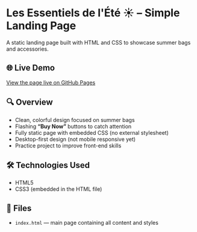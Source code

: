 # Les Essentiels de l'Été ☀️ – Simple Landing Page

A static landing page built with HTML and CSS to showcase summer bags and accessories.

## 🌐 Live Demo

[View the page live on GitHub Pages]( https://nandy-dev.github.io/Ete-sur-Amazon/)

## 🔍 Overview

- Clean, colorful design focused on summer bags
- Flashing **“Buy Now”** buttons to catch attention
- Fully static page with embedded CSS (no external stylesheet)
- Desktop-first design (not mobile responsive yet)
- Practice project to improve front-end skills

## 🛠️ Technologies Used

- HTML5
- CSS3 (embedded in the HTML file)

## 📁 Files

- `index.html` — main page containing all content and styles


